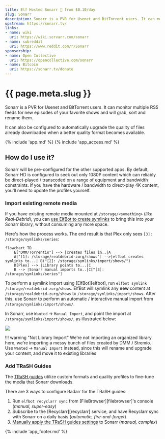 ```yaml
---
title: Elf Hosted Sonarr 🧝 from $0.10/day
slug: Sonarr
description: Sonarr is a PVR for Usenet and BitTorrent users. It can monitor multiple RSS feeds for new episodes of your favorite shows and will grab, sort and rename them
upstream: https://sonarr.tv/
links:
- name: wiki
  uri: https://wiki.servarr.com/sonarr
- name: subreddit
  uri: https://www.reddit.com/r/Sonarr
sponsorship: 
- name: Open Collective
  uri: https://opencollective.com/sonarr
- name: Bitcoin
  uri: https://sonarr.tv/donate
---
```


# {{ page.meta.slug }}

Sonarr is a PVR for Usenet and BitTorrent users. It can monitor multiple RSS feeds for new episodes of your favorite shows and will grab, sort and rename them. 

It can also be configured to automatically upgrade the quality of files already downloaded when a better quality format becomes available. 

{% include 'app.md' %}
{% include 'app_access.md' %}

## How do I use it?

Sonarr will be pre-configured for the other supported apps. By default, Sonarr HD is configured to seek out only 1080P content which can reliably be direct-played / transcoded on a range of equipment and bandwidth constraints. If you have the hardware / bandwidth to direct-play 4K content, you'll need to update the profiles yourself.

### Import existing remote media

If you have existing remote media mounted at `/storage/<something>` (*like Real-Debrid*), you can [use ElfBot to create symlinks](/app/elfbot#how-to-import-symlinks) to bring this into your Sonarr library, without consuming any more space.

Here's how the process works. The end result is that Plex only sees `[3]: /storage/symlinks/series`:

```mermaid
flowchart TD
    E["DMM/Torrentio"] --> |creates files in..|A
    A["[1]: /storage/realdebrid-zurg/shows"] -->|elfbot creates symlinks to...| B("[2]: /storage/symlinks/import/shows/")
    D[Plex] --> |Library points to...|C
    B --> |Sonarr manual imports to..|C["[3]: /storage/symlinks/series"]

```

To perform a symlink import using [ElfBot][elfbot], run `elfbot symlink /storage/realdebrid-zurg/shows`. ElfBot will symlink any **new**  content at `/storage/realdebrid-zurg/shows` to `/storage/symlinks/import/shows`. After this, use Sonarr to perform an automatic / interactive manual import from `/storage/symlinks/import/shows/`.

In Sonarr, use `Wanted` -> `Manual Import`, and point the import at `/storage/symlinks/import/shows/`, as illustrated below:

![](/images/sonarr-wanted-manual-import.png)

!!! warning "Not Library Import"
    We're not importing an organized library here, we're importing a messy bunch of files created by DMM / Stremio. Use `Wanted` -> `Manual Import` instead, since this will rename and upgrade your content, and move it to existing libraries

### Add TRaSH Guides

The [TRaSH guides](https://trash-guides.info/) utilize custom formats and quality profiles to fine-tune the media that Sonarr downloads.

There are 3 ways to configure Radarr for the TRaSH guides:

1. Run `elfbot recyclarr sync` from [FileBrowser][filebrowser]'s console (*manual, super-easy*)
2. Subscribe to the [Recyclarr][recyclarr] service, and have Recyclarr sync with Sonarr on a daily basis (*automatic, fire-and-forget*)
3. [Manually apply the TRaSH guides settings](/guides/media/optimize-series-quality-with-trash-custom-formats/) to Sonarr (*manual, complex*)

{% include 'app_footer.md' %}
